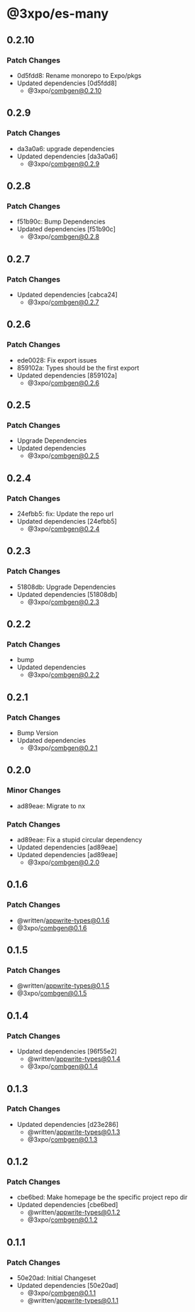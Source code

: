 # @3xpo/es-many

## 0.2.10

### Patch Changes

- 0d5fdd8: Rename monorepo to Expo/pkgs
- Updated dependencies [0d5fdd8]
  - @3xpo/combgen@0.2.10

## 0.2.9

### Patch Changes

- da3a0a6: upgrade dependencies
- Updated dependencies [da3a0a6]
  - @3xpo/combgen@0.2.9

## 0.2.8

### Patch Changes

- f51b90c: Bump Dependencies
- Updated dependencies [f51b90c]
  - @3xpo/combgen@0.2.8

## 0.2.7

### Patch Changes

- Updated dependencies [cabca24]
  - @3xpo/combgen@0.2.7

## 0.2.6

### Patch Changes

- ede0028: Fix export issues
- 859102a: Types should be the first export
- Updated dependencies [859102a]
  - @3xpo/combgen@0.2.6

## 0.2.5

### Patch Changes

- Upgrade Dependencies
- Updated dependencies
  - @3xpo/combgen@0.2.5

## 0.2.4

### Patch Changes

- 24efbb5: fix: Update the repo url
- Updated dependencies [24efbb5]
  - @3xpo/combgen@0.2.4

## 0.2.3

### Patch Changes

- 51808db: Upgrade Dependencies
- Updated dependencies [51808db]
  - @3xpo/combgen@0.2.3

## 0.2.2

### Patch Changes

- bump
- Updated dependencies
  - @3xpo/combgen@0.2.2

## 0.2.1

### Patch Changes

- Bump Version
- Updated dependencies
  - @3xpo/combgen@0.2.1

## 0.2.0

### Minor Changes

- ad89eae: Migrate to nx

### Patch Changes

- ad89eae: Fix a stupid circular dependency
- Updated dependencies [ad89eae]
- Updated dependencies [ad89eae]
  - @3xpo/combgen@0.2.0

## 0.1.6

### Patch Changes

- @written/appwrite-types@0.1.6
- @3xpo/combgen@0.1.6

## 0.1.5

### Patch Changes

- @written/appwrite-types@0.1.5
- @3xpo/combgen@0.1.5

## 0.1.4

### Patch Changes

- Updated dependencies [96f55e2]
  - @written/appwrite-types@0.1.4
  - @3xpo/combgen@0.1.4

## 0.1.3

### Patch Changes

- Updated dependencies [d23e286]
  - @written/appwrite-types@0.1.3
  - @3xpo/combgen@0.1.3

## 0.1.2

### Patch Changes

- cbe6bed: Make homepage be the specific project repo dir
- Updated dependencies [cbe6bed]
  - @written/appwrite-types@0.1.2
  - @3xpo/combgen@0.1.2

## 0.1.1

### Patch Changes

- 50e20ad: Initial Changeset
- Updated dependencies [50e20ad]
  - @3xpo/combgen@0.1.1
  - @written/appwrite-types@0.1.1
